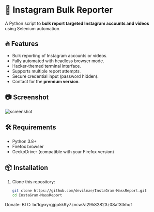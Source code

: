 # 🚀 Instagram Bulk Reporter

A Python script to **bulk report targeted Instagram accounts and videos** using Selenium automation.

## 🔥 Features
- Bulk reporting of Instagram accounts or videos.
- Fully automated with headless browser mode.
- Hacker-themed terminal interface.
- Supports multiple report attempts.
- Secure credential input (password hidden).
- Contact for the **premium version**. 

## 📷 Screenshot
![screenshot](screenshot.png)

## 🛠️ Requirements
- Python 3.8+
- Firefox browser
- GeckoDriver (compatible with your Firefox version)

## 📦 Installation
1. Clone this repository:
   ```bash
   git clone https://github.com/devilmae/InstaGram-MassReport.git
   cd InstaGram-MassReport


Donate:
BTC: bc1qyxyrgjpp5k9y7zncw7a29h82823z08af3t5hqf
